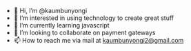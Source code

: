 - 👋 Hi, I’m @kaumbunyongi
- 👀 I’m interested in using technology to create great stuff 
- 🌱 I’m currently learning javascript
- 💞️ I’m looking to collaborate on payment gateways
- 📫 How to reach me via mail at kaumbunyongi2@gmail.com

<!---
kaumbunyongi/kaumbunyongi is a ✨ special ✨ repository because its `README.md` (this file) appears on your GitHub profile.
You can click the Preview link to take a look at your changes.
--->
